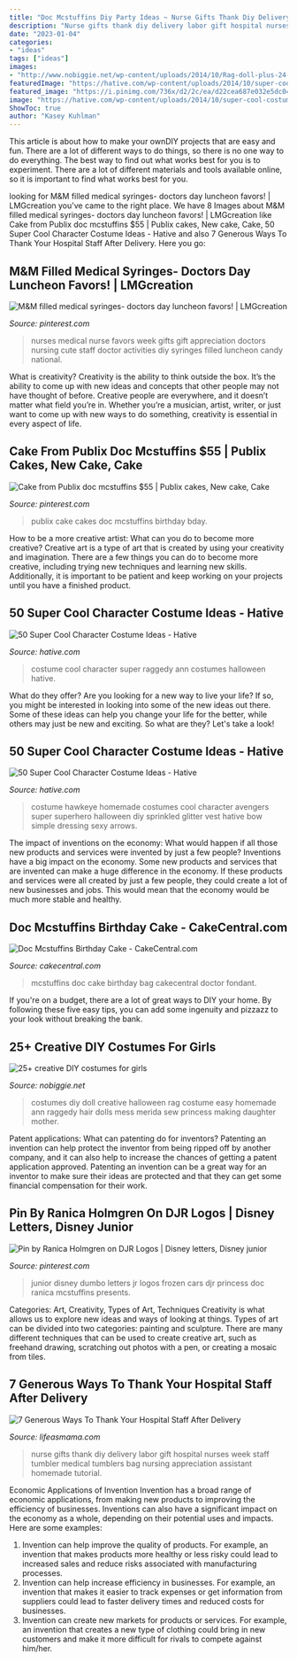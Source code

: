 ```yaml
---
title: "Doc Mcstuffins Diy Party Ideas ~ Nurse Gifts Thank Diy Delivery Labor Gift Hospital Nurses Week Staff Tumbler Medical Tumblers Bag Nursing Appreciation Assistant Homemade Tutorial"
description: "Nurse gifts thank diy delivery labor gift hospital nurses week staff tumbler medical tumblers bag nursing appreciation assistant homemade tutorial"
date: "2023-01-04"
categories:
- "ideas"
tags: ["ideas"]
images:
- "http://www.nobiggie.net/wp-content/uploads/2014/10/Rag-doll-plus-24-more-creative-diy-costumes-for-girls.jpg"
featuredImage: "https://hative.com/wp-content/uploads/2014/10/super-cool-costume-ideas/15-raggedy-ann-costume.jpg"
featured_image: "https://i.pinimg.com/736x/d2/2c/ea/d22cea687e032e5dc04e9e3c5bf2ae16--publix-cakes-my-sister.jpg"
image: "https://hative.com/wp-content/uploads/2014/10/super-cool-costume-ideas/10-homemade-hawkeye-costume.jpg"
ShowToc: true
author: "Kasey Kuhlman"
---
```



This article is about how to make your ownDIY projects that are easy and fun. There are a lot of different ways to do things, so there is no one way to do everything. The best way to find out what works best for you is to experiment. There are a lot of different materials and tools available online, so it is important to find what works best for you.

	

		
looking for M&amp;M filled medical syringes- doctors day luncheon favors! | LMGcreation you've came to the right place. We have 8 Images about M&amp;M filled medical syringes- doctors day luncheon favors! | LMGcreation like Cake from Publix doc mcstuffins $55 | Publix cakes, New cake, Cake, 50 Super Cool Character Costume Ideas - Hative and also 7 Generous Ways To Thank Your Hospital Staff After Delivery. Here you go:
		
    
## M&amp;M Filled Medical Syringes- Doctors Day Luncheon Favors! | LMGcreation

<img loading=lazy src="https://s-media-cache-ak0.pinimg.com/736x/06/b6/d4/06b6d45842c5fcea08dbd7740334192d.jpg" onerror="this.onerror=null;this.src='https://tse1.mm.bing.net/th?id=OIP.5ono0gPizb4uDwmVJ4CrvQHaJ3&amp;pid=15.1';" alt="M&amp;M filled medical syringes- doctors day luncheon favors! | LMGcreation">

_Source: pinterest.com_

>nurses medical nurse favors week gifts gift appreciation doctors nursing cute staff doctor activities diy syringes filled luncheon candy national. 

	

What is creativity?
Creativity is the ability to think outside the box. It’s the ability to come up with new ideas and concepts that other people may not have thought of before. Creative people are everywhere, and it doesn’t matter what field you’re in. Whether you’re a musician, artist, writer, or just want to come up with new ways to do something, creativity is essential in every aspect of life.

    
## Cake From Publix Doc Mcstuffins $55 | Publix Cakes, New Cake, Cake

<img loading=lazy src="https://i.pinimg.com/736x/d2/2c/ea/d22cea687e032e5dc04e9e3c5bf2ae16--publix-cakes-my-sister.jpg" onerror="this.onerror=null;this.src='https://tse3.mm.bing.net/th?id=OIP._ZM6HIROGl-1DQpARsP0gQHaJ4&amp;pid=15.1';" alt="Cake from Publix doc mcstuffins $55 | Publix cakes, New cake, Cake">

_Source: pinterest.com_

>publix cake cakes doc mcstuffins birthday bday. 

	

How to be a more creative artist: What can you do to become more creative?
Creative art is a type of art that is created by using your creativity and imagination. There are a few things you can do to become more creative, including trying new techniques and learning new skills. Additionally, it is important to be patient and keep working on your projects until you have a finished product.

    
## 50 Super Cool Character Costume Ideas - Hative

<img loading=lazy src="https://hative.com/wp-content/uploads/2014/10/super-cool-costume-ideas/15-raggedy-ann-costume.jpg" onerror="this.onerror=null;this.src='https://tse3.mm.bing.net/th?id=OIP.mQDiPrgWWqo8QYKunpnZOgHaLK&amp;pid=15.1';" alt="50 Super Cool Character Costume Ideas - Hative">

_Source: hative.com_

>costume cool character super raggedy ann costumes halloween hative. 

	

What do they offer?
Are you looking for a new way to live your life? If so, you might be interested in looking into some of the new ideas out there. Some of these ideas can help you change your life for the better, while others may just be new and exciting. So what are they? Let's take a look!

    
## 50 Super Cool Character Costume Ideas - Hative

<img loading=lazy src="https://hative.com/wp-content/uploads/2014/10/super-cool-costume-ideas/10-homemade-hawkeye-costume.jpg" onerror="this.onerror=null;this.src='https://tse3.mm.bing.net/th?id=OIP.qDukFPy1sEzK_sTSee0YMwHaLG&amp;pid=15.1';" alt="50 Super Cool Character Costume Ideas - Hative">

_Source: hative.com_

>costume hawkeye homemade costumes cool character avengers super superhero halloween diy sprinkled glitter vest hative bow simple dressing sexy arrows. 

	

The impact of inventions on the economy: What would happen if all those new products and services were invented by just a few people?
Inventions have a big impact on the economy. Some new products and services that are invented can make a huge difference in the economy. If these products and services were all created by just a few people, they could create a lot of new businesses and jobs. This would mean that the economy would be much more stable and healthy.

    
## Doc Mcstuffins Birthday Cake - CakeCentral.com

<img loading=lazy src="https://cdn001.cakecentral.com/gallery/2015/03/900_823508mDc1_doc-mcstuffins-birthday-cake.jpg" onerror="this.onerror=null;this.src='https://tse4.mm.bing.net/th?id=OIP.LyZIqFuyPd_2DLZjUaLFQQHaJ4&amp;pid=15.1';" alt="Doc Mcstuffins Birthday Cake - CakeCentral.com">

_Source: cakecentral.com_

>mcstuffins doc cake birthday bag cakecentral doctor fondant. 

	

If you're on a budget, there are a lot of great ways to DIY your home. By following these five easy tips, you can add some ingenuity and pizzazz to your look without breaking the bank.

    
## 25+ Creative DIY Costumes For Girls

<img loading=lazy src="http://www.nobiggie.net/wp-content/uploads/2014/10/Rag-doll-plus-24-more-creative-diy-costumes-for-girls.jpg" onerror="this.onerror=null;this.src='https://tse2.mm.bing.net/th?id=OIP.vvMKpQL9kzu3IyJMpX9wYgHaLH&amp;pid=15.1';" alt="25+ creative DIY costumes for girls">

_Source: nobiggie.net_

>costumes diy doll creative halloween rag costume easy homemade ann raggedy hair dolls mess merida sew princess making daughter mother. 

	

Patent applications: What can patenting do for inventors?
Patenting an invention can help protect the inventor from being ripped off by another company, and it can also help to increase the chances of getting a patent application approved. Patenting an invention can be a great way for an inventor to make sure their ideas are protected and that they can get some financial compensation for their work.

    
## Pin By Ranica Holmgren On DJR Logos | Disney Letters, Disney Junior

<img loading=lazy src="https://i.pinimg.com/originals/26/2a/f2/262af2bfe60ff81f505295e7d472acdc.jpg" onerror="this.onerror=null;this.src='https://tse3.mm.bing.net/th?id=OIP.mKmTlHQXNHpxTHpjD9A_ewHaFj&amp;pid=15.1';" alt="Pin by Ranica Holmgren on DJR Logos | Disney letters, Disney junior">

_Source: pinterest.com_

>junior disney dumbo letters jr logos frozen cars djr princess doc ranica mcstuffins presents. 

	

Categories: Art, Creativity, Types of Art, Techniques
Creativity is what allows us to explore new ideas and ways of looking at things. Types of art can be divided into two categories: painting and sculpture. There are many different techniques that can be used to create creative art, such as freehand drawing, scratching out photos with a pen, or creating a mosaic from tiles.

    
## 7 Generous Ways To Thank Your Hospital Staff After Delivery

<img loading=lazy src="http://lifeasmama.com/wp-content/uploads/2015/04/delivery_nurse_thank_you_tumbler.jpg" onerror="this.onerror=null;this.src='https://tse4.mm.bing.net/th?id=OIP.Vyfe66KoY0IG2DHCLhAniwHaE6&amp;pid=15.1';" alt="7 Generous Ways To Thank Your Hospital Staff After Delivery">

_Source: lifeasmama.com_

>nurse gifts thank diy delivery labor gift hospital nurses week staff tumbler medical tumblers bag nursing appreciation assistant homemade tutorial. 

	

Economic Applications of Invention
Invention has a broad range of economic applications, from making new products to improving the efficiency of businesses. Inventions can also have a significant impact on the economy as a whole, depending on their potential uses and impacts. Here are some examples: 
1. Invention can help improve the quality of products. For example, an invention that makes products more healthy or less risky could lead to increased sales and reduce risks associated with manufacturing processes. 
2. Invention can help increase efficiency in businesses. For example, an invention that makes it easier to track expenses or get information from suppliers could lead to faster delivery times and reduced costs for businesses. 
3. Invention can create new markets for products or services. For example, an invention that creates a new type of clothing could bring in new customers and make it more difficult for rivals to compete against him/her.

